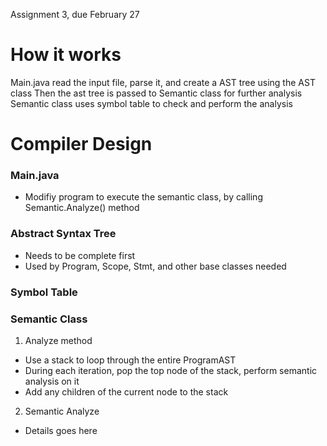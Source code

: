 Assignment 3, due February 27

# How it works
Main.java read the input file, parse it, and create a AST tree using the AST class
Then the ast tree is passed to Semantic class for further analysis
Semantic class uses symbol table to check and perform the analysis

# Compiler Design
### Main.java
* Modifiy program to execute the semantic class, by calling Semantic.Analyze() method

### Abstract Syntax Tree
  * Needs to be complete first
  * Used by Program, Scope, Stmt, and other base classes needed

### Symbol Table

### Semantic Class

1. Analyze method
  * Use a stack to loop through the entire ProgramAST 
  * During each iteration, pop the top node of the stack, perform semantic analysis on it
  * Add any children of the current node to the stack

2. Semantic Analyze
  * Details goes here
